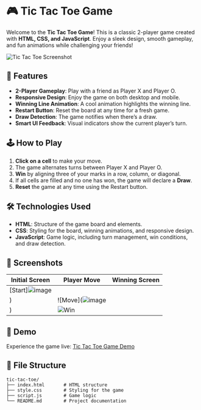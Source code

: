 # 🎮 Tic Tac Toe Game

Welcome to the **Tic Tac Toe Game**! This is a classic 2-player game created with **HTML, CSS, and JavaScript**. Enjoy a sleek design, smooth gameplay, and fun animations while challenging your friends!

![Tic Tac Toe Screenshot](link-to-screenshot.png) <!-- Add a screenshot of your game here -->

## 🚀 Features

- **2-Player Gameplay**: Play with a friend as Player X and Player O.
- **Responsive Design**: Enjoy the game on both desktop and mobile.
- **Winning Line Animation**: A cool animation highlights the winning line.
- **Restart Button**: Reset the board at any time for a fresh game.
- **Draw Detection**: The game notifies when there’s a draw.
- **Smart UI Feedback**: Visual indicators show the current player’s turn.
  
## 🕹️ How to Play

1. **Click on a cell** to make your move.
2. The game alternates turns between Player X and Player O.
3. **Win** by aligning three of your marks in a row, column, or diagonal.
4. If all cells are filled and no one has won, the game will declare a **Draw**.
5. **Reset** the game at any time using the Restart button.

## 🛠️ Technologies Used

- **HTML**: Structure of the game board and elements.
- **CSS**: Styling for the board, winning animations, and responsive design.
- **JavaScript**: Game logic, including turn management, win conditions, and draw detection.

## 📸 Screenshots

| Initial Screen          | Player Move          | Winning Screen        |
| ----------------------- | -------------------- | --------------------- |
| [Start]![image](https://github.com/user-attachments/assets/9963b8dc-eaab-409d-af51-d1376034f812)
) | ![Move](![image](https://github.com/user-attachments/assets/63966414-7201-4fb8-9b84-32fe7ae5f65c)
) | ![Win]() |

## 🎉 Demo

Experience the game live: [Tic Tac Toe Game Demo](https://your-game-demo-link.com)

## 📂 File Structure

```plaintext
tic-tac-toe/
├── index.html       # HTML structure
├── style.css        # Styling for the game
├── script.js        # Game logic
└── README.md        # Project documentation
